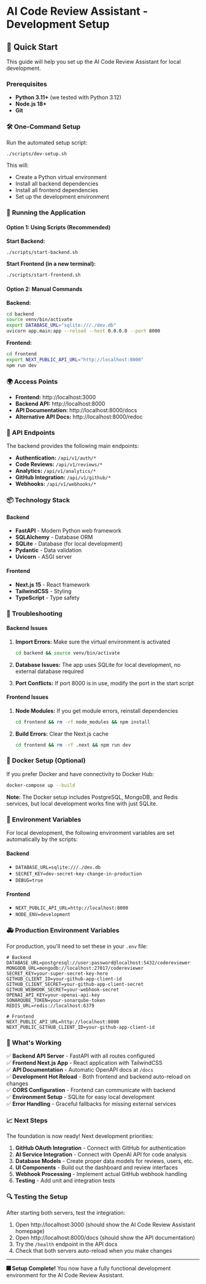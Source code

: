 # AI Code Review Assistant - Development Setup

## 🚀 Quick Start

This guide will help you set up the AI Code Review Assistant for local development.

### Prerequisites

- **Python 3.11+** (we tested with Python 3.12)
- **Node.js 18+** 
- **Git**

### 🛠️ One-Command Setup

Run the automated setup script:

```bash
./scripts/dev-setup.sh
```

This will:
- Create a Python virtual environment
- Install all backend dependencies
- Install all frontend dependencies
- Set up the development environment

### 🏃 Running the Application

#### Option 1: Using Scripts (Recommended)

**Start Backend:**
```bash
./scripts/start-backend.sh
```

**Start Frontend (in a new terminal):**
```bash
./scripts/start-frontend.sh
```

#### Option 2: Manual Commands

**Backend:**
```bash
cd backend
source venv/bin/activate
export DATABASE_URL="sqlite:///./dev.db"
uvicorn app.main:app --reload --host 0.0.0.0 --port 8000
```

**Frontend:**
```bash
cd frontend
export NEXT_PUBLIC_API_URL="http://localhost:8000"
npm run dev
```

### 🌍 Access Points

- **Frontend:** http://localhost:3000
- **Backend API:** http://localhost:8000
- **API Documentation:** http://localhost:8000/docs
- **Alternative API Docs:** http://localhost:8000/redoc

### 📝 API Endpoints

The backend provides the following main endpoints:

- **Authentication:** `/api/v1/auth/*`
- **Code Reviews:** `/api/v1/reviews/*`
- **Analytics:** `/api/v1/analytics/*`
- **GitHub Integration:** `/api/v1/github/*`
- **Webhooks:** `/api/v1/webhooks/*`

### 📦 Technology Stack

#### Backend
- **FastAPI** - Modern Python web framework
- **SQLAlchemy** - Database ORM
- **SQLite** - Database (for local development)
- **Pydantic** - Data validation
- **Uvicorn** - ASGI server

#### Frontend
- **Next.js 15** - React framework
- **TailwindCSS** - Styling
- **TypeScript** - Type safety

### 🐛 Troubleshooting

#### Backend Issues

1. **Import Errors:** Make sure the virtual environment is activated
   ```bash
   cd backend && source venv/bin/activate
   ```

2. **Database Issues:** The app uses SQLite for local development, no external database required

3. **Port Conflicts:** If port 8000 is in use, modify the port in the start script

#### Frontend Issues

1. **Node Modules:** If you get module errors, reinstall dependencies
   ```bash
   cd frontend && rm -rf node_modules && npm install
   ```

2. **Build Errors:** Clear the Next.js cache
   ```bash
   cd frontend && rm -rf .next && npm run dev
   ```

### 🐳 Docker Setup (Optional)

If you prefer Docker and have connectivity to Docker Hub:

```bash
docker-compose up --build
```

**Note:** The Docker setup includes PostgreSQL, MongoDB, and Redis services, but local development works fine with just SQLite.

### 🔧 Environment Variables

For local development, the following environment variables are set automatically by the scripts:

#### Backend
- `DATABASE_URL=sqlite:///./dev.db`
- `SECRET_KEY=dev-secret-key-change-in-production`
- `DEBUG=true`

#### Frontend
- `NEXT_PUBLIC_API_URL=http://localhost:8000`
- `NODE_ENV=development`

### 🚑 Production Environment Variables

For production, you'll need to set these in your `.env` file:

```env
# Backend
DATABASE_URL=postgresql://user:password@localhost:5432/codereviewer
MONGODB_URL=mongodb://localhost:27017/codereviewer
SECRET_KEY=your-super-secret-key-here
GITHUB_CLIENT_ID=your-github-app-client-id
GITHUB_CLIENT_SECRET=your-github-app-client-secret
GITHUB_WEBHOOK_SECRET=your-webhook-secret
OPENAI_API_KEY=your-openai-api-key
SONARQUBE_TOKEN=your-sonarqube-token
REDIS_URL=redis://localhost:6379

# Frontend
NEXT_PUBLIC_API_URL=http://localhost:8000
NEXT_PUBLIC_GITHUB_CLIENT_ID=your-github-app-client-id
```

### 🎉 What's Working

✅ **Backend API Server** - FastAPI with all routes configured  
✅ **Frontend Next.js App** - React application with TailwindCSS  
✅ **API Documentation** - Automatic OpenAPI docs at `/docs`  
✅ **Development Hot Reload** - Both frontend and backend auto-reload on changes  
✅ **CORS Configuration** - Frontend can communicate with backend  
✅ **Environment Setup** - SQLite for easy local development  
✅ **Error Handling** - Graceful fallbacks for missing external services  

### 📈 Next Steps

The foundation is now ready! Next development priorities:

1. **GitHub OAuth Integration** - Connect with GitHub for authentication
2. **AI Service Integration** - Connect with OpenAI API for code analysis
3. **Database Models** - Create proper data models for reviews, users, etc.
4. **UI Components** - Build out the dashboard and review interfaces
5. **Webhook Processing** - Implement actual GitHub webhook handling
6. **Testing** - Add unit and integration tests

### 🔍 Testing the Setup

After starting both servers, test the integration:

1. Open http://localhost:3000 (should show the AI Code Review Assistant homepage)
2. Open http://localhost:8000/docs (should show the API documentation)
3. Try the `/health` endpoint in the API docs
4. Check that both servers auto-reload when you make changes

---

**🎆 Setup Complete!** You now have a fully functional development environment for the AI Code Review Assistant.

